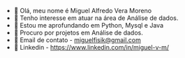 
-  👋 Olá, meu nome é Miguel Alfredo Vera Moreno
- 👀 Tenho interesse em atuar na área de Análise de dados.
- 🌱 Estou me aprofundando em Python, Mysql e Java
- 🤔 Procuro por projetos em Análise de dados.
- 📧 Email de contato - miguelfisik@gmail.com
- 🔗 Linkedin - https://www.linkedin.com/in/miguel-v-m/
<!--
**Miguel-V-m/Miguel-V-m** is a ✨ _special_ ✨ repository because its `README.md` (this file) appears on your GitHub profile.
-->
